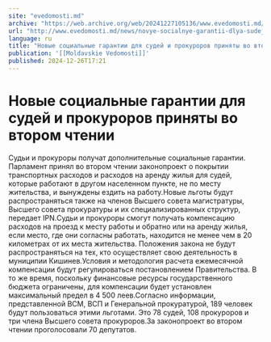 ```yaml
---
site: "evedomosti.md"
archive: "https://web.archive.org/web/20241227105136/www.evedomosti.md/news/novye-socialnye-garantii-dlya-sudej-i-prokurorov-prinyaty-vo"
url: "http://www.evedomosti.md/news/novye-socialnye-garantii-dlya-sudej-i-prokurorov-prinyaty-vo"
language: ru
title: "Новые социальные гарантии для судей и прокуроров приняты во втором чтении"
publication: '[[Moldavskie Vedomosti]]'
published: 2024-12-26T17:21
---
```


# Новые социальные гарантии для судей и прокуроров приняты во втором чтении

Судьи и прокуроры получат дополнительные социальные гарантии. Парламент принял во втором чтении законопроект о покрытии транспортных расходов и расходов на аренду жилья для судей, которые работают в другом населенном пункте, не по месту жительства, и вынуждены ездить на работу.Новые льготы будут распространяться также на членов Высшего совета магистратуры, Высшего совета прокуратуры и их специализированных структур, передает IPN.Судьи и прокуроры смогут получать компенсацию расходов на проезд к месту работы и обратно или на аренду жилья, если место, где они согласны работать, находится не менее чем в 20 километрах от их места жительства. Положения закона не будут распространяться на тех, кто осуществляет свою деятельность в муниципии Кишинев.Условия и методология расчета ежемесячной компенсации будут регулироваться постановлением Правительства. В то же время, поскольку финансовые ресурсы государственного бюджета ограничены, для компенсации будет установлен максимальный предел в 4 500 леев.Согласно информации, представленной ВСМ, ВСП и Генеральной прокуратурой, 189 человек будут пользоваться этими льготами. Это 78 судей, 108 прокуроров и три члена Высшего совета прокуроров.За законопроект во втором чтении проголосовали 70 депутатов.